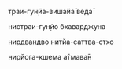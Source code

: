 траи-гун̣йа-вишайа̄ веда̄

нистраи-гун̣йо бхава̄рджуна

нирдвандво нитйа-саттва-стхо

нирйога-кшема а̄тмава̄н